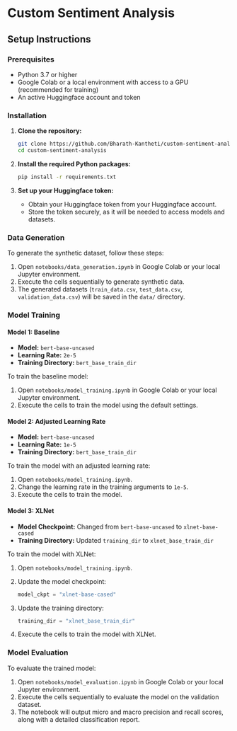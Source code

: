 # Custom Sentiment Analysis

## Setup Instructions

### Prerequisites

- Python 3.7 or higher
- Google Colab or a local environment with access to a GPU (recommended for training)
- An active Huggingface account and token

### Installation

1. **Clone the repository:**

    ```bash
    git clone https://github.com/Bharath-Kantheti/custom-sentiment-analysis.git
    cd custom-sentiment-analysis
    ```

2. **Install the required Python packages:**

    ```bash
    pip install -r requirements.txt
    ```

3. **Set up your Huggingface token:**

   - Obtain your Huggingface token from your Huggingface account.
   - Store the token securely, as it will be needed to access models and datasets.

### Data Generation

To generate the synthetic dataset, follow these steps:

1. Open `notebooks/data_generation.ipynb` in Google Colab or your local Jupyter environment.
2. Execute the cells sequentially to generate synthetic data.
3. The generated datasets (`train_data.csv`, `test_data.csv`, `validation_data.csv`) will be saved in the `data/` directory.

### Model Training

#### Model 1: Baseline

- **Model:** `bert-base-uncased`
- **Learning Rate:** `2e-5`
- **Training Directory:** `bert_base_train_dir`

To train the baseline model:

1. Open `notebooks/model_training.ipynb` in Google Colab or your local Jupyter environment.
2. Execute the cells to train the model using the default settings.

#### Model 2: Adjusted Learning Rate

- **Model:** `bert-base-uncased`
- **Learning Rate:** `1e-5`
- **Training Directory:** `bert_base_train_dir`

To train the model with an adjusted learning rate:

1. Open `notebooks/model_training.ipynb`.
2. Change the learning rate in the training arguments to `1e-5`.
3. Execute the cells to train the model.

#### Model 3: XLNet

- **Model Checkpoint:** Changed from `bert-base-uncased` to `xlnet-base-cased`
- **Training Directory:** Updated `training_dir` to `xlnet_base_train_dir`

To train the model with XLNet:

1. Open `notebooks/model_training.ipynb`.
2. Update the model checkpoint:

    ```python
    model_ckpt = "xlnet-base-cased"
    ```

3. Update the training directory:

    ```python
    training_dir = "xlnet_base_train_dir"
    ```

4. Execute the cells to train the model with XLNet.

### Model Evaluation

To evaluate the trained model:

1. Open `notebooks/model_evaluation.ipynb` in Google Colab or your local Jupyter environment.
2. Execute the cells sequentially to evaluate the model on the validation dataset.
3. The notebook will output micro and macro precision and recall scores, along with a detailed classification report.
